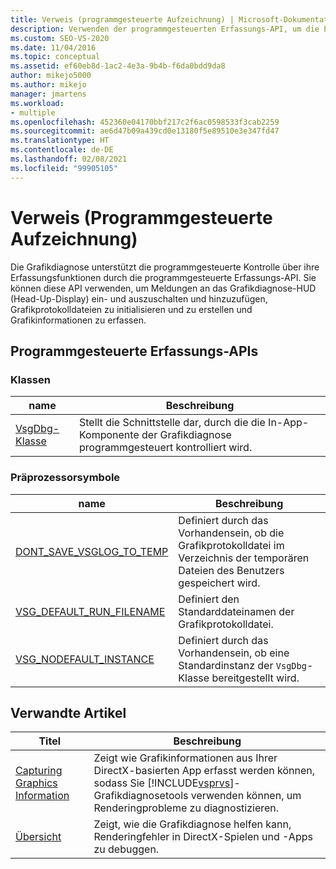 ```yaml
---
title: Verweis (programmgesteuerte Aufzeichnung) | Microsoft-Dokumentation
description: Verwenden der programmgesteuerten Erfassungs-API, um die Erfassungsfunktionen der Grafikdiagnose programmgesteuert zu steuern.
ms.custom: SEO-VS-2020
ms.date: 11/04/2016
ms.topic: conceptual
ms.assetid: ef60eb8d-1ac2-4e3a-9b4b-f6da0bdd9da8
author: mikejo5000
ms.author: mikejo
manager: jmartens
ms.workload:
- multiple
ms.openlocfilehash: 452360e04170bbf217c2f6ac0598533f3cab2259
ms.sourcegitcommit: ae6d47b09a439cd0e13180f5e89510e3e347fd47
ms.translationtype: HT
ms.contentlocale: de-DE
ms.lasthandoff: 02/08/2021
ms.locfileid: "99905105"
---
```

# <a name="reference-programmatic-capture"></a>Verweis (Programmgesteuerte Aufzeichnung)
Die Grafikdiagnose unterstützt die programmgesteuerte Kontrolle über ihre Erfassungsfunktionen durch die programmgesteuerte Erfassungs-API. Sie können diese API verwenden, um Meldungen an das Grafikdiagnose-HUD (Head-Up-Display) ein- und auszuschalten und hinzuzufügen, Grafikprotokolldateien zu initialisieren und zu erstellen und Grafikinformationen zu erfassen.

## <a name="programmatic-capture-apis"></a>Programmgesteuerte Erfassungs-APIs

### <a name="classes"></a>Klassen

|name|Beschreibung|
|----------|-----------------|
|[VsgDbg-Klasse](vsgdbg-class.md)|Stellt die Schnittstelle dar, durch die die In-App-Komponente der Grafikdiagnose programmgesteuert kontrolliert wird.|

### <a name="preprocessor-symbols"></a>Präprozessorsymbole

|name|Beschreibung|
|----------|-----------------|
|[DONT_SAVE_VSGLOG_TO_TEMP](dont-save-vsglog-to-temp.md)|Definiert durch das Vorhandensein, ob die Grafikprotokolldatei im Verzeichnis der temporären Dateien des Benutzers gespeichert wird.|
|[VSG_DEFAULT_RUN_FILENAME](vsg-default-run-filename.md)|Definiert den Standarddateinamen der Grafikprotokolldatei.|
|[VSG_NODEFAULT_INSTANCE](vsg-nodefault-instance.md)|Definiert durch das Vorhandensein, ob eine Standardinstanz der `VsgDbg`-Klasse bereitgestellt wird.|

## <a name="related-articles"></a>Verwandte Artikel

| Titel | Beschreibung |
| - | - |
| [Capturing Graphics Information](capturing-graphics-information.md) | Zeigt wie Grafikinformationen aus Ihrer DirectX-basierten App erfasst werden können, sodass Sie [!INCLUDE[vsprvs](../../code-quality/includes/vsprvs_md.md)]-Grafikdiagnosetools verwenden können, um Renderingprobleme zu diagnostizieren. |
| [Übersicht](overview-of-visual-studio-graphics-diagnostics.md) | Zeigt, wie die Grafikdiagnose helfen kann, Renderingfehler in DirectX-Spielen und -Apps zu debuggen. |
